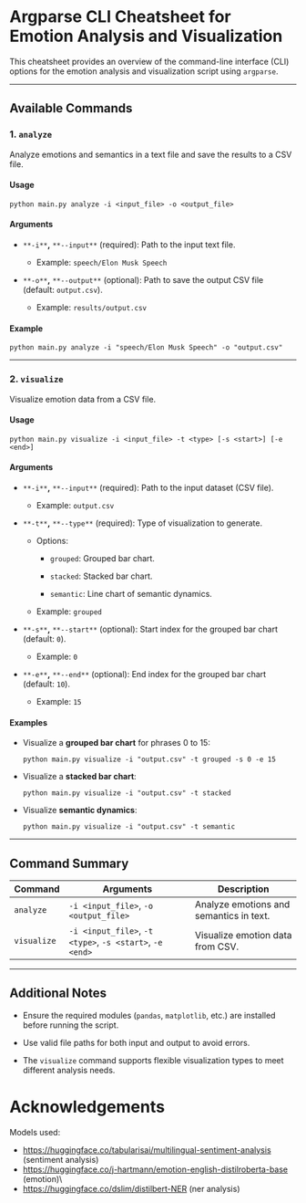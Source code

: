 # Argparse CLI Cheatsheet for Emotion Analysis and Visualization

This cheatsheet provides an overview of the command-line interface (CLI) options for the emotion analysis and visualization script using `argparse`.

---

## **Available Commands**

### 1. `analyze`

Analyze emotions and semantics in a text file and save the results to a CSV file.

#### **Usage**

```
python main.py analyze -i <input_file> -o <output_file>
```

#### **Arguments**

- `**-i**`**,** `**--input**` (required): Path to the input text file.
    
    - Example: `speech/Elon Musk Speech`
        
- `**-o**`**,** `**--output**` (optional): Path to save the output CSV file (default: `output.csv`).
    
    - Example: `results/output.csv`
        

#### **Example**

```
python main.py analyze -i "speech/Elon Musk Speech" -o "output.csv"
```

---

### 2. `visualize`

Visualize emotion data from a CSV file.

#### **Usage**

```
python main.py visualize -i <input_file> -t <type> [-s <start>] [-e <end>]
```

#### **Arguments**

- `**-i**`**,** `**--input**` (required): Path to the input dataset (CSV file).
    
    - Example: `output.csv`
        
- `**-t**`**,** `**--type**` (required): Type of visualization to generate.
    
    - Options:
        
        - `grouped`: Grouped bar chart.
            
        - `stacked`: Stacked bar chart.
            
        - `semantic`: Line chart of semantic dynamics.
            
    - Example: `grouped`
        
- `**-s**`**,** `**--start**` (optional): Start index for the grouped bar chart (default: `0`).
    
    - Example: `0`
        
- `**-e**`**,** `**--end**` (optional): End index for the grouped bar chart (default: `10`).
    
    - Example: `15`
        

#### **Examples**

- Visualize a **grouped bar chart** for phrases 0 to 15:
    
    ```
    python main.py visualize -i "output.csv" -t grouped -s 0 -e 15
    ```
    
- Visualize a **stacked bar chart**:
    
    ```
    python main.py visualize -i "output.csv" -t stacked
    ```
    
- Visualize **semantic dynamics**:
    
    ```
    python main.py visualize -i "output.csv" -t semantic
    ```
    

---

## **Command Summary**

|Command|Arguments|Description|
|---|---|---|
|`analyze`|`-i <input_file>`, `-o <output_file>`|Analyze emotions and semantics in text.|
|`visualize`|`-i <input_file>`, `-t <type>`, `-s <start>`, `-e <end>`|Visualize emotion data from CSV.|

---

## **Additional Notes**

- Ensure the required modules (`pandas`, `matplotlib`, etc.) are installed before running the script.
    
- Use valid file paths for both input and output to avoid errors.
    
- The `visualize` command supports flexible visualization types to meet different analysis needs.

# Acknowledgements
Models used:
- https://huggingface.co/tabularisai/multilingual-sentiment-analysis (sentiment analysis)
- https://huggingface.co/j-hartmann/emotion-english-distilroberta-base (emotion)\
- https://huggingface.co/dslim/distilbert-NER (ner analysis)
